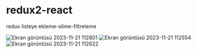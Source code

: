 # redux2-react
redux listeye ekleme-silme-filtreleme


![Ekran görüntüsü 2023-11-21 112801](https://github.com/mirackurnaz/redux2-react/assets/78266140/2154c8a5-5035-42e7-9502-8f095b76d038)
![Ekran görüntüsü 2023-11-21 112554](https://github.com/mirackurnaz/redux2-react/assets/78266140/a1acf28d-8a2f-4bbc-8063-e51224407236)
![Ekran görüntüsü 2023-11-21 112622](https://github.com/mirackurnaz/redux2-react/assets/78266140/6b231590-9233-484d-936b-9af31de2b5f4)
